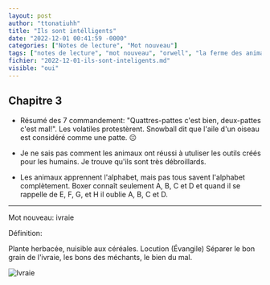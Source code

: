 ```yaml
---
layout: post
author: "ttonatiuhh"
title: "Ils sont intélligents"
date: "2022-12-01 00:41:59 -0000"
categories: ["Notes de lecture", "Mot nouveau"]
tags: ["notes de lecture", "mot nouveau", "orwell", "la ferme des animaux"]
fichier: "2022-12-01-ils-sont-inteligents.md"
visible: "oui"
---
```


## Chapitre 3

- Résumé des 7 commandement: "Quattres-pattes c'est bien, deux-pattes c'est mal!". Les volatiles protestèrent. Snowball dit que l'aile d'un oiseau est considéré comme une patte. 😐

- Je ne sais pas comment les animaux ont réussi à utuliser les outils créés pour les humains. Je trouve qu'ils sont très débroillards.

- Les animaux apprennent l'alphabet, mais pas tous savent l'alphabet complètement. Boxer connaît seulement A, B, C et D et quand il se rappelle de E, F, G, et H il oublie A, B, C et D.



---

Mot nouveau: ivraie

Définition: 

Plante herbacée, nuisible aux céréales.
Locution (Évangile) Séparer le bon grain de l'ivraie, les bons des méchants, le bien du mal.

![Ivraie](https://jardin-botanique.univ-tlse3.fr/medias/photo/ivraie-image1_1591784244418-jpg?ID_FICHE=1000034)